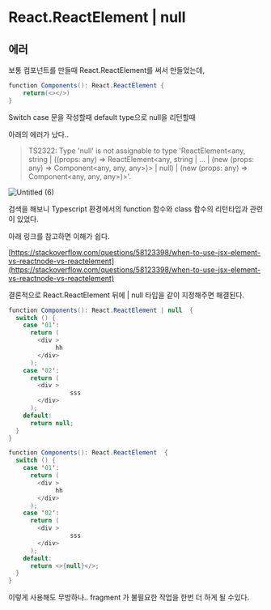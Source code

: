 # React.ReactElement | null

## 에러
보통 컴포넌트를 만들때 React.ReactElement를 써서 만들었는데,

```java
function Components(): React.ReactElement {
	return(<></>)  
}
```

Switch case 문을 작성할때 default type으로 null을 리턴할때

아래의 에러가 났다..

> TS2322: Type 'null' is not assignable to type 'ReactElement<any, string | ((props: any) => ReactElement<any, string | ... | (new (props: any) => Component<any, any, any>)> | null) | (new (props: any) => Component<any, any, any>)>'.

![Untitled (6)](https://user-images.githubusercontent.com/58289110/113976586-4d966280-987c-11eb-940b-bf1628ef4a37.png)

검색을 해보니 Typescript 환경에서의 function 함수와 class 함수의 리턴타입과 관련이 있었다.

아래 링크를 참고하면 이해가 쉽다.

[https://stackoverflow.com/questions/58123398/when-to-use-jsx-element-vs-reactnode-vs-reactelement](https://stackoverflow.com/questions/58123398/when-to-use-jsx-element-vs-reactnode-vs-reactelement)

결론적으로 React.ReactElement 뒤에 | null 타입을 같이 지정해주면 해결된다.

```java
function Components(): React.ReactElement | null  {
  switch () {
    case '01':
      return (
        <div >
	         hh
        </div>
      );
    case '02':
      return (
        <div >
			     sss
        </div>
      );
    default:
      return null;
  }
}
```

```java
function Components(): React.ReactElement  {
  switch () {
    case '01':
      return (
        <div >
	         hh
        </div>
      );
    case '02':
      return (
        <div >
			     sss
        </div>
      );
    default:
      return <>{null}</>;
  }
}
```

이렇게 사용해도 무방하나.. fragment 가 불필요한 작업을 한번 더 하게 될 수있다.
